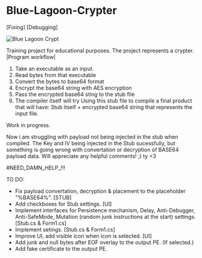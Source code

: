 # Blue-Lagoon-Crypter

[Fixing] [Debugging]

![Blue Lagoon Crypt](https://github.com/lxcalbxy/Blue-Lagoon-Crypter/assets/71847945/feab6a86-d0ad-4e70-b0e6-6be8429c12f6)





Training project for educational purposes. The project represents a crypter.
|Program workflow|

1. Take an executable as an input.
2. Read bytes from that executable
3. Convert the bytes to base64 format
4. Encrypt the base64 string with AES encryption
5. Pass the encrypted base64 sting to the stub file
6. The compiler itself will try Using this stub file to compile a final product that will have: Stub itself + encrypted base64 string that represents the input file.



Work in progress.



Now i am struggling with payload not being injected in the stub when compiled.
The Key and IV being injected in the Stub sucessfully, but something is going wrong with convertation or decryption of BASE64 payload data.
Will appreciate any helpful comments! ;) ty <3

#NEED_DAMN_HELP_!!!



TO DO:
- Fix payload convertation, decryption & placement to the placeholder "%BASE64%". [STUB]
- Add checkboxes for Stub settings. [UI]
- Implement interfaces for Persistence mechanism, Delay, Anti-Debugger, Anti-SafeMode, Mutation (random junk instructions at the start) settings. [Stub.cs & Form1.cs]
- Implement setings. [Stub.cs & Form1.cs]
- Improve UI, add visible icon when icon is selected. [UI]
- Add junk and null bytes after EOF overlay to the output PE. (If selected.)
- Add fake certificate to the output PE.
